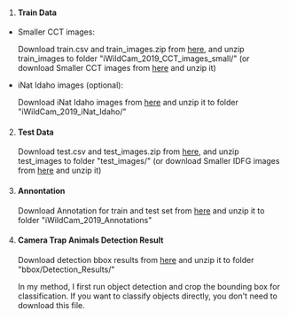 1. #### Train Data

- Smaller CCT images:

  Download train.csv and train_images.zip from [here](https://www.kaggle.com/c/iwildcam-2019-fgvc6/data), and unzip train_images to folder "iWildCam_2019_CCT_images_small/"  (or download Smaller CCT images from [here](https://lilablobssc.blob.core.windows.net/iwildcam2019/iWildCam_2019_CCT_images_small.tar.gz) and unzip it)

- iNat Idaho images (optional):

  Download iNat Idaho images from [here](https://lilablobssc.blob.core.windows.net/iwildcam2019/iWildCam_2019_iNat_Idaho.tar.gz) and unzip it to folder "iWildCam_2019_iNat_Idaho/"

2. #### Test Data

   Download test.csv and test_images.zip from [here](https://www.kaggle.com/c/iwildcam-2019-fgvc6/data), and unzip test_images to folder "test_images/"  (or download Smaller IDFG images from [here](https://lilablobssc.blob.core.windows.net/iwildcam2019/iWildCam_IDFG_images_small.tar.gz) and unzip it)

3. #### Annontation 
   Download Annotation for train and test set from [here](https://lilablobssc.blob.core.windows.net/iwildcam2019/iWildCam_2019_Annotations.tar.gz) and unzip it to folder "iWildCam_2019_Annotations"

4. #### Camera Trap Animals Detection Result
   Download detection bbox results from [here](https://lilablobssc.blob.core.windows.net/iwildcam2019/Detection_Results.tar.gz) and unzip it to folder "bbox/Detection_Results/"
   
   In my method, I first run object detection and crop the bounding box for classification. If you want to classify objects directly, you don't need to download this file.  


